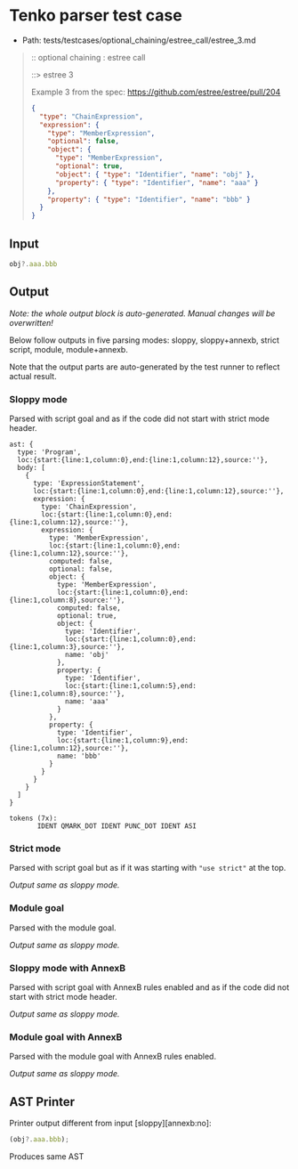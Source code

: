# Tenko parser test case

- Path: tests/testcases/optional_chaining/estree_call/estree_3.md

> :: optional chaining : estree call
>
> ::> estree 3
>
> Example 3 from the spec: https://github.com/estree/estree/pull/204
>
> ```json
> {
>   "type": "ChainExpression",
>   "expression": {
>     "type": "MemberExpression",
>     "optional": false,
>     "object": {
>       "type": "MemberExpression",
>       "optional": true,
>       "object": { "type": "Identifier", "name": "obj" },
>       "property": { "type": "Identifier", "name": "aaa" }
>     },
>     "property": { "type": "Identifier", "name": "bbb" }
>   }
> }
> ```

## Input

`````js
obj?.aaa.bbb
`````

## Output

_Note: the whole output block is auto-generated. Manual changes will be overwritten!_

Below follow outputs in five parsing modes: sloppy, sloppy+annexb, strict script, module, module+annexb.

Note that the output parts are auto-generated by the test runner to reflect actual result.

### Sloppy mode

Parsed with script goal and as if the code did not start with strict mode header.

`````
ast: {
  type: 'Program',
  loc:{start:{line:1,column:0},end:{line:1,column:12},source:''},
  body: [
    {
      type: 'ExpressionStatement',
      loc:{start:{line:1,column:0},end:{line:1,column:12},source:''},
      expression: {
        type: 'ChainExpression',
        loc:{start:{line:1,column:0},end:{line:1,column:12},source:''},
        expression: {
          type: 'MemberExpression',
          loc:{start:{line:1,column:0},end:{line:1,column:12},source:''},
          computed: false,
          optional: false,
          object: {
            type: 'MemberExpression',
            loc:{start:{line:1,column:0},end:{line:1,column:8},source:''},
            computed: false,
            optional: true,
            object: {
              type: 'Identifier',
              loc:{start:{line:1,column:0},end:{line:1,column:3},source:''},
              name: 'obj'
            },
            property: {
              type: 'Identifier',
              loc:{start:{line:1,column:5},end:{line:1,column:8},source:''},
              name: 'aaa'
            }
          },
          property: {
            type: 'Identifier',
            loc:{start:{line:1,column:9},end:{line:1,column:12},source:''},
            name: 'bbb'
          }
        }
      }
    }
  ]
}

tokens (7x):
       IDENT QMARK_DOT IDENT PUNC_DOT IDENT ASI
`````

### Strict mode

Parsed with script goal but as if it was starting with `"use strict"` at the top.

_Output same as sloppy mode._

### Module goal

Parsed with the module goal.

_Output same as sloppy mode._

### Sloppy mode with AnnexB

Parsed with script goal with AnnexB rules enabled and as if the code did not start with strict mode header.

_Output same as sloppy mode._

### Module goal with AnnexB

Parsed with the module goal with AnnexB rules enabled.

_Output same as sloppy mode._

## AST Printer

Printer output different from input [sloppy][annexb:no]:

````js
(obj?.aaa.bbb);
````

Produces same AST
